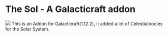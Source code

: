 # The Sol - A Galacticraft addon
[![](http://cf.way2muchnoise.eu/full_510045_downloads.svg)](https://www.curseforge.com/minecraft/mc-mods/the-sol)
This is an Addon for Galacticraft(1.12.2), it added a lot of Celestialbodies for the Solar System.

